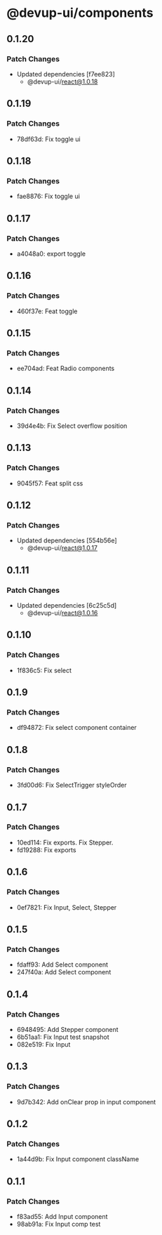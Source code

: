 # @devup-ui/components

## 0.1.20

### Patch Changes

- Updated dependencies [f7ee823]
  - @devup-ui/react@1.0.18

## 0.1.19

### Patch Changes

- 78df63d: Fix toggle ui

## 0.1.18

### Patch Changes

- fae8876: Fix toggle ui

## 0.1.17

### Patch Changes

- a4048a0: export toggle

## 0.1.16

### Patch Changes

- 460f37e: Feat toggle

## 0.1.15

### Patch Changes

- ee704ad: Feat Radio components

## 0.1.14

### Patch Changes

- 39d4e4b: Fix Select overflow position

## 0.1.13

### Patch Changes

- 9045f57: Feat split css

## 0.1.12

### Patch Changes

- Updated dependencies [554b56e]
  - @devup-ui/react@1.0.17

## 0.1.11

### Patch Changes

- Updated dependencies [6c25c5d]
  - @devup-ui/react@1.0.16

## 0.1.10

### Patch Changes

- 1f836c5: Fix select

## 0.1.9

### Patch Changes

- df94872: Fix select component container

## 0.1.8

### Patch Changes

- 3fd00d6: Fix SelectTrigger styleOrder

## 0.1.7

### Patch Changes

- 10ed114: Fix exports. Fix Stepper.
- fd19288: Fix exports

## 0.1.6

### Patch Changes

- 0ef7821: Fix Input, Select, Stepper

## 0.1.5

### Patch Changes

- fdaff93: Add Select component
- 247f40a: Add Select component

## 0.1.4

### Patch Changes

- 6948495: Add Stepper component
- 6b51aa1: Fix Input test snapshot
- 082e519: Fix Input

## 0.1.3

### Patch Changes

- 9d7b342: Add onClear prop in input component

## 0.1.2

### Patch Changes

- 1a44d9b: Fix Input component className

## 0.1.1

### Patch Changes

- f83ad55: Add Input component
- 98ab91a: Fix Input comp test
